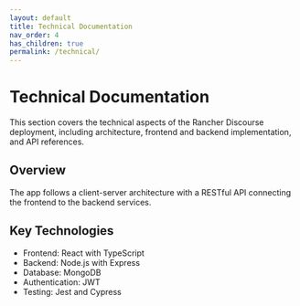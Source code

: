 ```yaml
---
layout: default
title: Technical Documentation
nav_order: 4
has_children: true
permalink: /technical/
---
```


# Technical Documentation

This section covers the technical aspects of the Rancher Discourse deployment, including architecture, frontend and backend implementation, and API references.

## Overview

The app follows a client-server architecture with a RESTful API connecting the frontend to the backend services.

## Key Technologies

- Frontend: React with TypeScript
- Backend: Node.js with Express
- Database: MongoDB
- Authentication: JWT
- Testing: Jest and Cypress